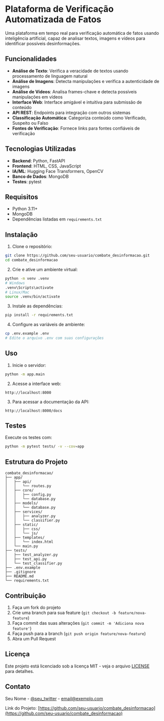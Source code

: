 # Plataforma de Verificação Automatizada de Fatos

Uma plataforma em tempo real para verificação automática de fatos usando inteligência artificial, capaz de analisar textos, imagens e vídeos para identificar possíveis desinformações.

## Funcionalidades

- **Análise de Texto**: Verifica a veracidade de textos usando processamento de linguagem natural
- **Análise de Imagens**: Detecta manipulações e verifica a autenticidade de imagens
- **Análise de Vídeos**: Analisa frames-chave e detecta possíveis manipulações em vídeos
- **Interface Web**: Interface amigável e intuitiva para submissão de conteúdo
- **API REST**: Endpoints para integração com outros sistemas
- **Classificação Automática**: Categoriza conteúdo como Verificado, Suspeito ou Falso
- **Fontes de Verificação**: Fornece links para fontes confiáveis de verificação

## Tecnologias Utilizadas

- **Backend**: Python, FastAPI
- **Frontend**: HTML, CSS, JavaScript
- **IA/ML**: Hugging Face Transformers, OpenCV
- **Banco de Dados**: MongoDB
- **Testes**: pytest

## Requisitos

- Python 3.11+
- MongoDB
- Dependências listadas em `requirements.txt`

## Instalação

1. Clone o repositório:
```bash
git clone https://github.com/seu-usuario/combate_desinformacao.git
cd combate_desinformacao
```

2. Crie e ative um ambiente virtual:
```bash
python -m venv .venv
# Windows
.venv\Scripts\activate
# Linux/Mac
source .venv/bin/activate
```

3. Instale as dependências:
```bash
pip install -r requirements.txt
```

4. Configure as variáveis de ambiente:
```bash
cp .env.example .env
# Edite o arquivo .env com suas configurações
```

## Uso

1. Inicie o servidor:
```bash
python -m app.main
```

2. Acesse a interface web:
```
http://localhost:8000
```

3. Para acessar a documentação da API:
```
http://localhost:8000/docs
```

## Testes

Execute os testes com:
```bash
python -m pytest tests/ -v --cov=app
```

## Estrutura do Projeto

```
combate_desinformacao/
├── app/
│   ├── api/
│   │   └── routes.py
│   ├── core/
│   │   ├── config.py
│   │   └── database.py
│   ├── models/
│   │   └── database.py
│   ├── services/
│   │   ├── analyzer.py
│   │   └── classifier.py
│   ├── static/
│   │   ├── css/
│   │   └── js/
│   ├── templates/
│   │   └── index.html
│   └── main.py
├── tests/
│   ├── test_analyzer.py
│   ├── test_api.py
│   └── test_classifier.py
├── .env.example
├── .gitignore
├── README.md
└── requirements.txt
```

## Contribuição

1. Faça um fork do projeto
2. Crie uma branch para sua feature (`git checkout -b feature/nova-feature`)
3. Faça commit das suas alterações (`git commit -m 'Adiciona nova feature'`)
4. Faça push para a branch (`git push origin feature/nova-feature`)
5. Abra um Pull Request

## Licença

Este projeto está licenciado sob a licença MIT - veja o arquivo [LICENSE](LICENSE) para detalhes.

## Contato

Seu Nome - [@seu_twitter](https://twitter.com/seu_twitter) - email@exemplo.com

Link do Projeto: [https://github.com/seu-usuario/combate_desinformacao](https://github.com/seu-usuario/combate_desinformacao) 